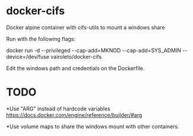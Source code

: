 # docker-cifs
Docker alpine container with cifs-utils to mount a windows share

Run with the following flags:

docker run -d --privileged --cap-add=MKNOD --cap-add=SYS_ADMIN --device=/dev/fuse vairoleto/docker-cifs


Edit the windows path and credentials on the Dockerfile.


# TODO
*Use "ARG" instead of hardcode variables
https://docs.docker.com/engine/reference/builder/#arg

*Use volume maps to share the windows mount with other containers.
